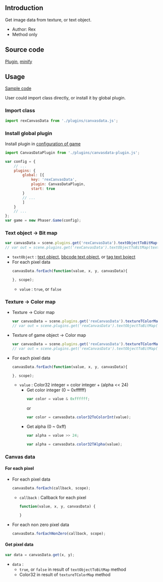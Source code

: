 ## Introduction

Get image data from texture, or text object.

- Author: Rex
- Method only

## Source code

[Plugin](https://github.com/rexrainbow/phaser3-rex-notes/blob/master/plugins/canvasdata-plugin.js), [minify](https://github.com/rexrainbow/phaser3-rex-notes/blob/master/plugins/dist/rexcanvasdataplugin.min.js)

## Usage

[Sample code](https://github.com/rexrainbow/phaser3-rex-notes/tree/master/examples/canvasdata)

User could import class directly, or install it by global plugin.

### Import class

```javascript
import rexCanvasData from './plugins/canvasdata.js';
```

### Install global plugin

Install plugin in [configuration of game](game.md#configuration)

```javascript
import CanvasDataPlugin from './plugins/canvasdata-plugin.js';

var config = {
    // ...
    plugins: {
        global: [{
            key: 'rexCanvasData',
            plugin: CanvasDataPlugin,
            start: true
        }
        // ...
        ]
    }
    // ...
};
var game = new Phaser.Game(config);
```

### Text object -> Bit map

```javascript
var canvasData = scene.plugins.get('rexCanvasData').textObjectToBitMap(textObject);
// var out = scene.plugins.get('rexCanvasData').textObjectToBitMap(textObject, out);
```

- `textObject` : [text object](text.md), [bbcode text object](bbcodetext.md), or [tag text boject](tagtext.md)
- For each pixel data
    ```javascript
    canvasData.forEach(function(value, x, y, canvasData){

    }, scope);
    ```
    - `value` : `true`, or `false`

### Texture -> Color map

- Texture -> Color map
    ```javascript
    var canvasData = scene.plugins.get('rexCanvasData').textureTColorMap(textureKey, frameName);
    // var out = scene.plugins.get('rexCanvasData').textObjectToBitMap(textureKey, frameName, out);
    ```
- Texture of game object -> Color map
    ```javascript
    var canvasData = scene.plugins.get('rexCanvasData').textureTColorMap(gameObject);
    // var out = scene.plugins.get('rexCanvasData').textObjectToBitMap(gameObject, out);
    ```
- For each pixel data
    ```javascript
    canvasData.forEach(function(value, x, y, canvasData){

    }, scope);
    ```
    - `value` : Color32 integer = color integer + (alpha << 24)
        - Get color integer (0 ~ 0xffffff)
            ```javascript
            var color = value & 0xffffff;
            ```
            or
            ```javascript
            var color = canvasData.color32ToColorInt(value);
            ```
        - Get alpha (0 ~ 0xff)
            ```javascript
            var alpha = value >> 24;
            ```
            ```javascript
            var alpha = canvasData.color32TAlpha(value);
            ```

### Canvas data

#### For each pixel

- For each pixel data
    ```javascript
    canvasData.forEach(callback, scope);
    ```
    - `callback` : Callback for each pixel
        ```javascript
        function(value, x, y, canvasData) {
    
        }
        ```
- For each non zero pixel data
    ```javascript
    canvasData.forEachNonZero(callback, scope);
    ```

#### Get pixel data

```javascript
var data = canvasData.get(x, y);
```

- `data` :
    - `true`, or `false` in result of `textObjectToBitMap` method
    - Color32 in result of `textureTColorMap` method